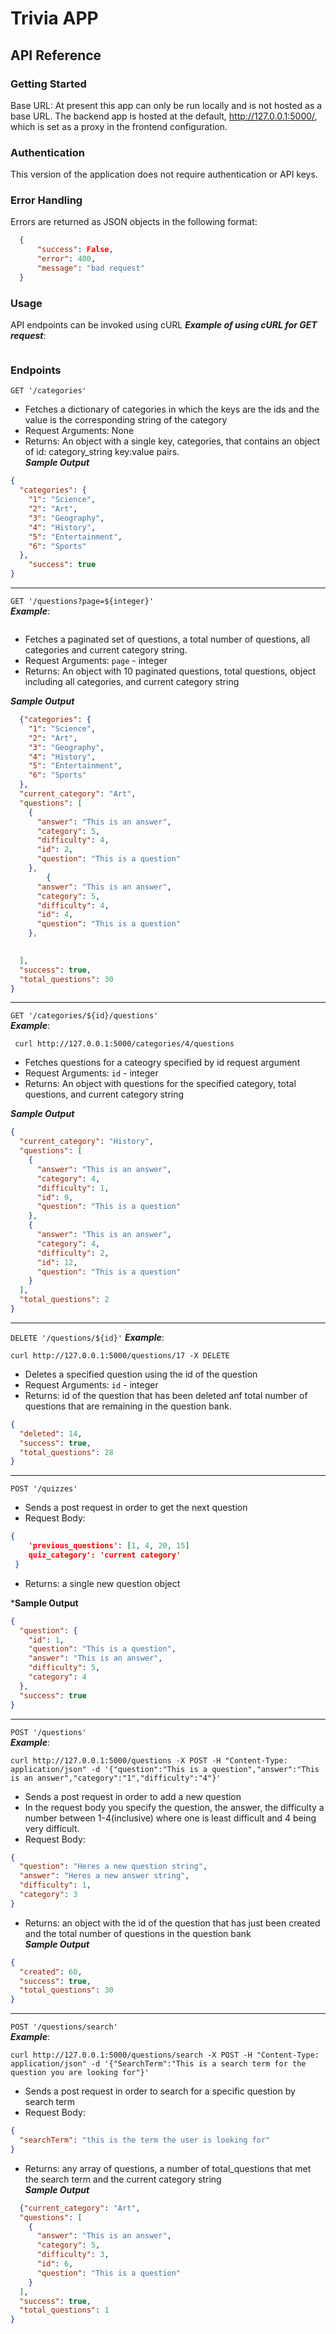 # Trivia APP 

## API Reference

### Getting Started
Base URL: At present this app can only be run locally and is not hosted as a base URL. The backend app is hosted at the default, http://127.0.0.1:5000/, which is set as a proxy in the frontend configuration.

### Authentication
This version of the application does not require authentication or API keys.

### Error Handling
Errors are returned as JSON objects in the following format:

```json
  {
      "success": False, 
      "error": 400,
      "message": "bad request"
  }
```

### Usage
API endpoints can be invoked using cURL
***Example of using cURL for GET request***: <br/>
```curl http://127.0.0.1:5000/categories
```

### Endpoints
`GET '/categories'`

- Fetches a dictionary of categories in which the keys are the ids and the value is the corresponding string of the category
- Request Arguments: None
- Returns: An object with a single key, categories, that contains an object of id: category_string key:value pairs. <br/>
***Sample Output*** <br/>
```json
{
  "categories": {
    "1": "Science",
    "2": "Art",
    "3": "Geography",
    "4": "History",
    "5": "Entertainment",
    "6": "Sports"
  },
    "success": true
}
```

---

`GET '/questions?page=${integer}'`  <br/>
***Example***: <br/>
```curl http://127.0.0.1:5000/questions?page=1
```


- Fetches a paginated set of questions, a total number of questions, all categories and current category string.
- Request Arguments: `page` - integer
- Returns: An object with 10 paginated questions, total questions, object including all categories, and current category string  <br/>

***Sample Output*** <br/>
```json
  {"categories": {
    "1": "Science",
    "2": "Art",
    "3": "Geography",
    "4": "History",
    "5": "Entertainment",
    "6": "Sports"
  },
  "current_category": "Art",
  "questions": [
    {
      "answer": "This is an answer",
      "category": 5,
      "difficulty": 4,
      "id": 2,
      "question": "This is a question"
    },
        {
      "answer": "This is an answer",
      "category": 5,
      "difficulty": 4,
      "id": 4,
      "question": "This is a question"
    },

  
  ],
  "success": true,
  "total_questions": 30
}


```

---

`GET '/categories/${id}/questions'` <br/>
***Example***: <br/>
````
 curl http://127.0.0.1:5000/categories/4/questions
 ````


- Fetches questions for a cateogry specified by id request argument
- Request Arguments: `id` - integer
- Returns: An object with questions for the specified category, total questions, and current category string

***Sample Output***
```json
{
  "current_category": "History",
  "questions": [
    {
      "answer": "This is an answer",
      "category": 4,
      "difficulty": 1,
      "id": 9,
      "question": "This is a question"
    },
    {
      "answer": "This is an answer",
      "category": 4,
      "difficulty": 2,
      "id": 12,
      "question": "This is a question"
    }
  ],
  "total_questions": 2
}

```

---

`DELETE '/questions/${id}'`
***Example***: <br/>
```
curl http://127.0.0.1:5000/questions/17 -X DELETE
```


- Deletes a specified question using the id of the question
- Request Arguments: `id` - integer
- Returns:  id of the question that has been deleted anf total number of questions that are remaining in the question bank.
```json
{
  "deleted": 14,
  "success": true,
  "total_questions": 28
}

```

---

`POST '/quizzes'`

- Sends a post request in order to get the next question
- Request Body:

```json
{
    'previous_questions': [1, 4, 20, 15]
    quiz_category': 'current category'
 }
```

- Returns: a single new question object   <br/>

***Sample Output** <br/>
```json
{
  "question": {
    "id": 1,
    "question": "This is a question",
    "answer": "This is an answer",
    "difficulty": 5,
    "category": 4
  },
  "success": true
}
```

---

`POST '/questions'`  <br/>
***Example***:  <br/>
 ```
 curl http://127.0.0.1:5000/questions -X POST -H "Content-Type: application/json" -d '{"question":"This is a question","answer":"This is an answer","category":"1","difficulty":"4"}'

 ````

- Sends a post request in order to add a new question
- In the request body you specify the question, the answer, the difficulty a number between 1-4(inclusive) where one is least difficult and 4 being very difficult.
- Request Body:

```json
{
  "question": "Heres a new question string",
  "answer": "Heres a new answer string",
  "difficulty": 1,
  "category": 3
}
```

- Returns: an object with the id of the question that has just been created and the total number of questions in the question bank <br/>
***Sample Output***
```json
{
  "created": 60,
  "success": true,
  "total_questions": 30
}


```

---

`POST '/questions/search'`  <br/>
***Example***:
```
curl http://127.0.0.1:5000/questions/search -X POST -H "Content-Type: application/json" -d '{"SearchTerm":"This is a search term for the question you are looking for"}'
```

- Sends a post request in order to search for a specific question by search term
- Request Body:

```json
{
  "searchTerm": "this is the term the user is looking for"
}
```

- Returns: any array of questions, a number of total_questions that met the search term and the current category string<br/>
***Sample Output*** <br/>
```json
  {"current_category": "Art",
  "questions": [
    {
      "answer": "This is an answer",
      "category": 5,
      "difficulty": 3,
      "id": 6,
      "question": "This is a question"
    }
  ],
  "success": true,
  "total_questions": 1
}

```
